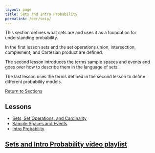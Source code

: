 ```yaml
---
layout: page
title: Sets and Intro Probability
permalink: /oer/seip/
---
```



<p>
This section defines what sets are and uses it as a foundation for understanding probability.
</p>

<p>
In the first lesson sets and the set operations union, intersection, complement, and Cartesian product are defined.
</p>

<p>
The second lesson introduces the terms sample spaces and events and goes over how to describe them in the language of sets.
</p>

<p>
The last lesson uses the terms defined in the second lesson to define different probability models.
</p>

<a href="/oer/#sections">
Return to Sections
</a>


<h2>
Lessons
</h2>
<ul>
  <li><a href="1">Sets, Set Operations, and Cardinality</a></li>
  <li><a href="2">Sample Spaces and Events</a></li>
  <li><a href="3">Intro Probability</a></li>
</ul>

<h2>
<a class="external" href="https://www.youtube.com/playlist?list=PL__PFqWLeiTQHzt1CCJeITZg0K08bS1W6">
Sets and Intro Probability video playlist
</a>
</h2>
